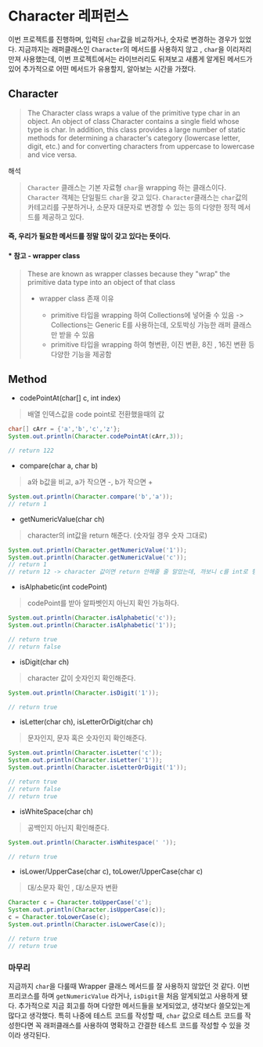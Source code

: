 # Character 레퍼런스
이번 프로젝트를 진행하며, 입력된 ```char```값을 비교하거나, 숫자로 변경하는 경우가 있었다. 지금까지는 래퍼클래스인
```Character```의 메서드를 사용하지 않고 , ```char```을 이리저리 만져 사용했는데, 이번 프로젝트에서는 라이브러리도
뒤져보고 새롭게 알게된 메서드가 있어 추가적으로 어떤 메서드가 유용할지, 알아보는 시간을 가졌다.

## Character
>The Character class wraps a value of the primitive type char in an object. An object of class Character contains a single field whose type is char.
In addition, this class provides a large number of static methods for determining a character's category (lowercase letter, digit, etc.) and for converting characters from uppercase to lowercase and vice versa.

해석
> ```Character``` 클래스는 기본 자료형 ```char```을 wrapping 하는 클래스이다. ```Character``` 객체는
> 단일필드 ```char```을 갖고 있다. ```Character```클래스는 ```char```값의 카테고리를 구분하거나, 소문자 대문자로 변경할 수 있는 등의
> 다양한 정적 메서드를 제공하고 있다. 

#### 즉, 우리가 필요한 메서드를 정말 많이 갖고 있다는 뜻이다. 

#### * 참고 - wrapper class  
> 
> These are known as wrapper classes because they "wrap" the primitive data type into an object of that class
> 
>* wrapper class 존재 이유
> 
>   - primitive 타입을 wrapping 하여 Collections에 넣어줄 수 있음 -> Collections는 Generic E를 사용하는데, 오토박싱 가능한 래퍼 클래스만 받을 수 있음
>   - primitive 타입을 wrapping 하여 형변환, 이진 변환, 8진 , 16진 변환 등 다양한 기능을 제공함
## Method
- codePointAt(char[] c, int index)
> 배열 인덱스값을 code point로 전환했을때의 값
```java
char[] cArr = {'a','b','c','z'};
System.out.println(Character.codePointAt(cArr,3));

// return 122
```
- compare(char a, char b)
> a와 b값을 비교, a가 작으면 -, b가 작으면 +
```java
System.out.println(Character.compare('b','a'));
// return 1
```

- getNumericValue(char ch)
> character의 int값을 return 해준다. (숫자일 경우 숫자 그대로)
```java
System.out.println(Character.getNumericValue('1'));
System.out.println(Character.getNumericValue('c'));
// return 1
// return 12 -> character 값이면 return 안해줄 줄 알았는데, 까보니 c를 int로 형변환하여 코드포인트로 전환해 리턴해줌
```

- isAlphabetic(int codePoint)
> codePoint를 받아 알파벳인지 아닌지 확인 가능하다.
```java
System.out.println(Character.isAlphabetic('c'));
System.out.println(Character.isAlphabetic('1'));

// return true
// return false
```

- isDigit(char ch)
> character 값이 숫자인지 확인해준다.
```java
System.out.println(Character.isDigit('1'));

// return true
```

- isLetter(char ch), isLetterOrDigit(char ch)
> 문자인지, 문자 혹은 숫자인지 확인해준다.
```java
System.out.println(Character.isLetter('c'));
System.out.println(Character.isLetter('1'));
System.out.println(Character.isLetterOrDigit('1'));

// return true
// return false
// return true
```

- isWhiteSpace(char ch)
> 공백인지 아닌지 확인해준다.
```java
System.out.println(Character.isWhitespace(' '));

// return true
```

- isLower/UpperCase(char c), toLower/UpperCase(char c)
> 대/소문자 확인 , 대/소문자 변환
```java
Character c = Character.toUpperCase('c');
System.out.println(Character.isUpperCase(c));
c = Character.toLowerCase(c);
System.out.println(Character.isLowerCase(c));

// return true
// return true
```

### 마무리
지금까지 ```char```을 다룰때 Wrapper 클래스 메서드를 잘 사용하지 않았던 것 같다. 이번 프리코스를 하며
```getNumericValue``` 라거나, ```isDigit```을 처음 알게되었고 사용하게 됐다. 추가적으로 지금 회고를 하며
다양한 메서드들을 보게되었고, 생각보다 쓸모있는게 많다고 생각했다. 특히 나중에 테스트 코드를 작성할 때, ```char``` 값으로
테스트 코드를 작성한다면 꼭 래퍼클래스를 사용하여 명확하고 간결한 테스트 코드를 작성할 수 있을 것이라 생각된다.
